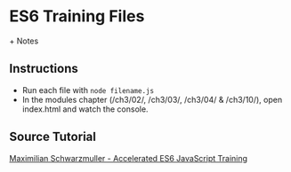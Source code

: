 # ES6 Training Files
\+ Notes

## Instructions
- Run each file with `node filename.js`
- In the modules chapter (/ch3/02/, /ch3/03/, /ch3/04/ & /ch3/10/), open index.html and watch the console.

## Source Tutorial
[Maximilian Schwarzmuller - Accelerated ES6 JavaScript Training](https://www.udemy.com/es6-bootcamp-next-generation-javascript/ "Maximilian Schwarzmuller - Accelerated ES6 JavaScript Training")